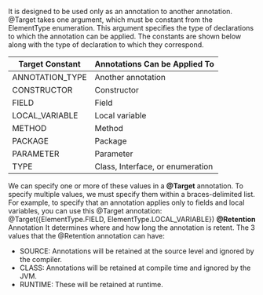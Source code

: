 It is designed to be used only as an annotation to another annotation. @Target takes one argument, which must be
constant from the ElementType enumeration. This argument specifies the type of declarations to which the annotation can
be applied. The constants are shown below along with the type of declaration to which they correspond.

| Target Constant | Annotations Can be Applied To    |
| --------------- | -------------------------------- |
| ANNOTATION_TYPE | Another annotation               |
| CONSTRUCTOR     | Constructor                      |
| FIELD           | Field                            |
| LOCAL_VARIABLE  | Local variable                   |
| METHOD          | Method                           |
| PACKAGE         | Package                          |
| PARAMETER       | Parameter                        |
| TYPE            | Class, Interface, or enumeration |

We can specify one or more of these values in a **@Target** annotation. To specify multiple values, we must specify them
within a braces-delimited list. For example, to specify that an annotation applies only to fields and local variables,
you can use this @Target annotation: @Target({ElementType.FIELD, ElementType.LOCAL_VARIABLE}) **@Retention** Annotation
It determines where and how long the annotation is retent. The 3 values that the @Retention annotation can have:

- SOURCE: Annotations will be retained at the source level and ignored by the compiler.
- CLASS: Annotations will be retained at compile time and ignored by the JVM.
- RUNTIME: These will be retained at runtime.
